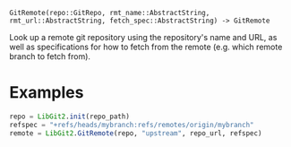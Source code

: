 ```
GitRemote(repo::GitRepo, rmt_name::AbstractString, rmt_url::AbstractString, fetch_spec::AbstractString) -> GitRemote
```

Look up a remote git repository using the repository's name and URL, as well as specifications for how to fetch from the remote (e.g. which remote branch to fetch from).

# Examples

```julia
repo = LibGit2.init(repo_path)
refspec = "+refs/heads/mybranch:refs/remotes/origin/mybranch"
remote = LibGit2.GitRemote(repo, "upstream", repo_url, refspec)
```
